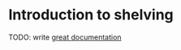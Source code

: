 # Introduction to shelving

TODO: write [great documentation](http://jacobian.org/writing/what-to-write/)
